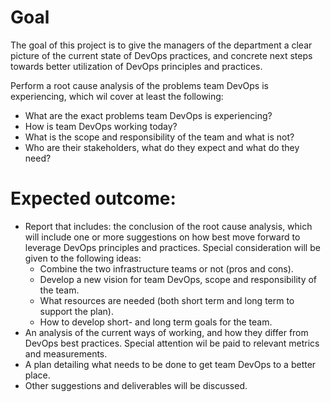 # Goal
The goal of this project is to give the managers of the department a clear picture of the current state of DevOps practices, 
and concrete next steps towards better utilization of DevOps principles and practices.

Perform a root cause analysis of the problems team DevOps is experiencing, which wil cover at least the following:
- What are the exact problems team DevOps is experiencing?
- How is team DevOps working today?
- What is the scope and responsibility of the team and what is not?
- Who are their stakeholders, what do they expect and what do they need?

# Expected outcome:
-  Report that includes: the conclusion of the root cause analysis, which will include one or more suggestions on how 
  best move forward to leverage DevOps principles and practices. 
  Special consideration will be given to the following ideas:
   - Combine the two infrastructure teams or not (pros and cons).
   - Develop a new vision for team DevOps, scope and responsibility of the team. 
   - What resources are needed (both short term and long term to support the plan). 
   - How to develop short- and long term goals for the team.
- An analysis of the current ways of working, and how they differ from DevOps best practices. Special
   attention wil be paid to relevant metrics and measurements.
- A plan detailing what needs to be done to get team DevOps to a better place. 
- Other suggestions and deliverables will be discussed.